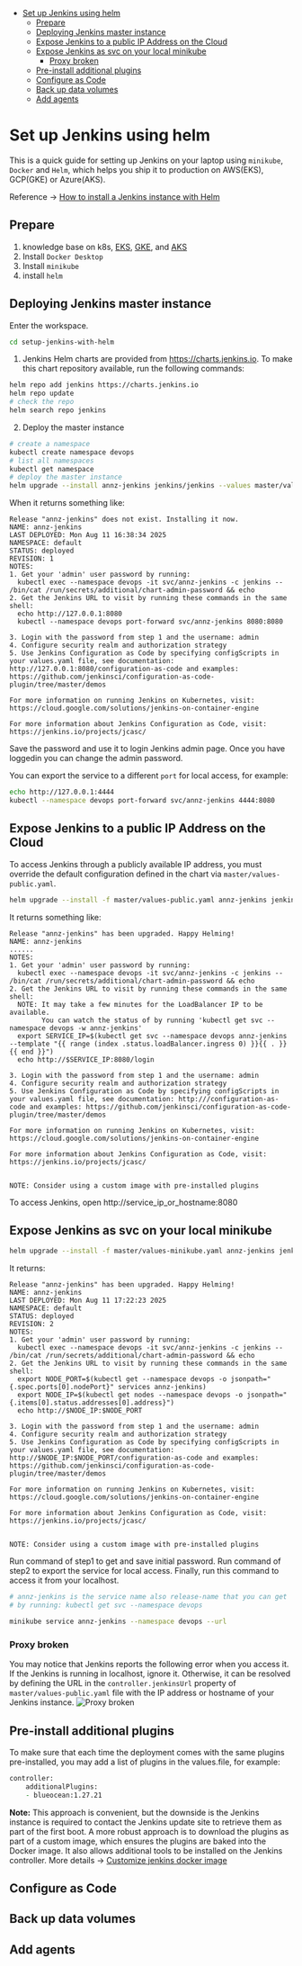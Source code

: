 - [Set up Jenkins using helm](#set-up-jenkins-using-helm)
  - [Prepare](#prepare)
  - [Deploying Jenkins master instance](#deploying-jenkins-master-instance)
  - [Expose Jenkins to a public IP Address on the Cloud](#expose-jenkins-to-a-public-ip-address-on-the-cloud)
  - [Expose Jenkins as svc on your local minikube](#expose-jenkins-as-svc-on-your-local-minikube)
    - [Proxy broken](#proxy-broken)
  - [Pre-install additional plugins](#pre-install-additional-plugins)
  - [Configure as Code](#configure-as-code)
  - [Back up data volumes](#back-up-data-volumes)
  - [Add agents](#add-agents)

# Set up Jenkins using helm
This is a quick guide for setting up Jenkins on your laptop using `minikube`, `Docker` and `Helm`, which helps you ship it to production on AWS(EKS), GCP(GKE) or Azure(AKS).

Reference -> 
[How to install a Jenkins instance with Helm](https://octopus.com/blog/jenkins-helm-install-guide)

## Prepare
1. knowledge base on k8s, [EKS](https://aws.amazon.com/eks/), 
   [GKE](https://cloud.google.com/kubernetes-engine),
   and [AKS](https://azure.microsoft.com/en-au/services/kubernetes-service/)
2. Install `Docker Desktop`
3. Install `minikube`
4. install `helm`

## Deploying Jenkins master instance
Enter the workspace.
```zsh
cd setup-jenkins-with-helm
```
1. Jenkins Helm charts are provided from https://charts.jenkins.io. To make this chart repository available, run the following commands:
```zsh
helm repo add jenkins https://charts.jenkins.io
helm repo update
# check the repo
helm search repo jenkins
```
2. Deploy the master instance
```zsh
# create a namespace
kubectl create namespace devops
# list all namespaces
kubectl get namespace
# deploy the master instance
helm upgrade --install annz-jenkins jenkins/jenkins --values master/values.yaml
```
When it returns something like:
```text
Release "annz-jenkins" does not exist. Installing it now.
NAME: annz-jenkins
LAST DEPLOYED: Mon Aug 11 16:38:34 2025
NAMESPACE: default
STATUS: deployed
REVISION: 1
NOTES:
1. Get your 'admin' user password by running:
  kubectl exec --namespace devops -it svc/annz-jenkins -c jenkins -- /bin/cat /run/secrets/additional/chart-admin-password && echo
2. Get the Jenkins URL to visit by running these commands in the same shell:
  echo http://127.0.0.1:8080
  kubectl --namespace devops port-forward svc/annz-jenkins 8080:8080

3. Login with the password from step 1 and the username: admin
4. Configure security realm and authorization strategy
5. Use Jenkins Configuration as Code by specifying configScripts in your values.yaml file, see documentation: http://127.0.0.1:8080/configuration-as-code and examples: https://github.com/jenkinsci/configuration-as-code-plugin/tree/master/demos

For more information on running Jenkins on Kubernetes, visit:
https://cloud.google.com/solutions/jenkins-on-container-engine

For more information about Jenkins Configuration as Code, visit:
https://jenkins.io/projects/jcasc/
```
Save the password and use it to login Jenkins admin page. Once you have loggedin you can change the admin password.

You can export the service to a different `port` for local access, for example:
```zsh
echo http://127.0.0.1:4444
kubectl --namespace devops port-forward svc/annz-jenkins 4444:8080
```
## Expose Jenkins to a public IP Address on the Cloud
To access Jenkins through a publicly available IP address, you must override the default configuration defined in the chart via `master/values-public.yaml`.
```zsh
helm upgrade --install -f master/values-public.yaml annz-jenkins jenkins/jenkins
```
It returns something like:
```text
Release "annz-jenkins" has been upgraded. Happy Helming!
NAME: annz-jenkins
......
NOTES:
1. Get your 'admin' user password by running:
  kubectl exec --namespace devops -it svc/annz-jenkins -c jenkins -- /bin/cat /run/secrets/additional/chart-admin-password && echo
2. Get the Jenkins URL to visit by running these commands in the same shell:
  NOTE: It may take a few minutes for the LoadBalancer IP to be available.
        You can watch the status of by running 'kubectl get svc --namespace devops -w annz-jenkins'
  export SERVICE_IP=$(kubectl get svc --namespace devops annz-jenkins --template "{{ range (index .status.loadBalancer.ingress 0) }}{{ . }}{{ end }}")
  echo http://$SERVICE_IP:8080/login

3. Login with the password from step 1 and the username: admin
4. Configure security realm and authorization strategy
5. Use Jenkins Configuration as Code by specifying configScripts in your values.yaml file, see documentation: http:///configuration-as-code and examples: https://github.com/jenkinsci/configuration-as-code-plugin/tree/master/demos

For more information on running Jenkins on Kubernetes, visit:
https://cloud.google.com/solutions/jenkins-on-container-engine

For more information about Jenkins Configuration as Code, visit:
https://jenkins.io/projects/jcasc/


NOTE: Consider using a custom image with pre-installed plugins
```
To access Jenkins, open http://service_ip_or_hostname:8080
## Expose Jenkins as svc on your local minikube
```zsh
helm upgrade --install -f master/values-minikube.yaml annz-jenkins jenkins/jenkins
```
It returns:
```text
Release "annz-jenkins" has been upgraded. Happy Helming!
NAME: annz-jenkins
LAST DEPLOYED: Mon Aug 11 17:22:23 2025
NAMESPACE: default
STATUS: deployed
REVISION: 2
NOTES:
1. Get your 'admin' user password by running:
  kubectl exec --namespace devops -it svc/annz-jenkins -c jenkins -- /bin/cat /run/secrets/additional/chart-admin-password && echo
2. Get the Jenkins URL to visit by running these commands in the same shell:
  export NODE_PORT=$(kubectl get --namespace devops -o jsonpath="{.spec.ports[0].nodePort}" services annz-jenkins)
  export NODE_IP=$(kubectl get nodes --namespace devops -o jsonpath="{.items[0].status.addresses[0].address}")
  echo http://$NODE_IP:$NODE_PORT

3. Login with the password from step 1 and the username: admin
4. Configure security realm and authorization strategy
5. Use Jenkins Configuration as Code by specifying configScripts in your values.yaml file, see documentation: http://$NODE_IP:$NODE_PORT/configuration-as-code and examples: https://github.com/jenkinsci/configuration-as-code-plugin/tree/master/demos

For more information on running Jenkins on Kubernetes, visit:
https://cloud.google.com/solutions/jenkins-on-container-engine

For more information about Jenkins Configuration as Code, visit:
https://jenkins.io/projects/jcasc/


NOTE: Consider using a custom image with pre-installed plugins
```
Run command of step1 to get and save initial password.
Run command of step2 to export the service for local access.
Finally, run this command to access it from your localhost.
```zsh
# annz-jenkins is the service name also release-name that you can get 
# by running: kubectl get svc --namespace devops

minikube service annz-jenkins --namespace devops --url
```
### Proxy broken
You may notice that Jenkins reports the following error when you access it.
If the Jenkins is running in localhost, ignore it. Otherwise, it can be resolved by defining the URL in the `controller.jenkinsUrl` property of `master/values-public.yaml` file with the IP address or hostname of your Jenkins instance.
![Proxy broken](./images/proxy-broken.png)

## Pre-install additional plugins
To make sure that each time the deployment comes with the same plugins pre-installed, you may add a list of plugins in the values.file, for example:
```zsh
controller:
    additionalPlugins:
    - blueocean:1.27.21
```
**Note:** This approach is convenient, but the downside is the Jenkins instance is required to 
contact the Jenkins update site to retrieve them as part of the first boot. A more robust approach 
is to download the plugins as part of a custom image, which ensures the plugins are baked into the 
Docker image. It also allows additional tools to be installed on the Jenkins controller.
More details -> [Customize jenkins docker image](https://octopus.com/blog/jenkins-helm-install-guide#installing-additional-plugins)

## Configure as Code

## Back up data volumes

## Add agents